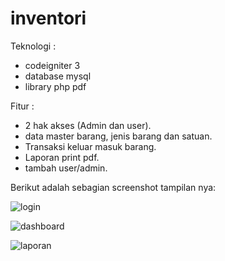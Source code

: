 # inventori

Teknologi :

- codeigniter 3
- database mysql
- library php pdf

Fitur :
- 2 hak akses (Admin dan user). 
- data master barang, jenis barang dan satuan.
- Transaksi keluar masuk barang.
- Laporan print pdf.
- tambah user/admin.
 

Berikut adalah sebagian screenshot tampilan nya:

![login](https://user-images.githubusercontent.com/33209112/104845574-c256a200-5908-11eb-98b0-fff3a72a7d4c.png)

![dashboard](https://user-images.githubusercontent.com/33209112/104845750-ae5f7000-5909-11eb-9842-6cb6d31df054.png)

![laporan](https://user-images.githubusercontent.com/33209112/104845755-b28b8d80-5909-11eb-90fb-e9f03d22035d.png)


